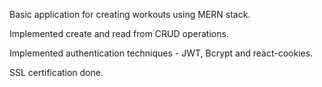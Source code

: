 Basic application for creating workouts using MERN stack.

Implemented create and read from CRUD operations.

Implemented authentication techniques - JWT, Bcrypt and react-cookies.

SSL certification done.
